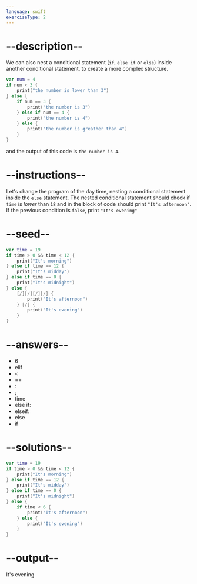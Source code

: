 ```yaml
---
language: swift
exerciseType: 2
---
```


# --description--

We can also nest a conditional statement (`if`, `else if` or `else`) inside another conditional statement, to create a more complex structure.
```swift
var num = 4
if num < 3 {
	print("the number is lower than 3")
} else {
	if num == 3 {
		print("the number is 3")
	} else if num == 4 {
		print("the number is 4")
	} else {
		print("the number is greather than 4")
	}
}
```
and the output of this code is `the number is 4`.

# --instructions--

Let's change the program of the day time, nesting a conditional statement inside the `else` statement.
The nested conditional statement should check if `time` is *lower* than `18` and in the block of code should print `"It's afternoon"`.
If the previous condition is `false`, print `"It's evening"`

# --seed--

```swift
var time = 19
if time > 0 && time < 12 {
    print("It's morning")
} else if time == 12 {
    print("It's midday")
} else if time == 0 {
    print("It's midnight")
} else {
    [/][/][/][/] {
        print("It's afternoon")
    } [/] {
        print("It's evening")
    }
}
```

# --answers--

- 6
- elif 
-  < 
-  == 
- :
- ;
- time
- else if:
- elseif:
- else
- if 

# --solutions--

```swift
var time = 19
if time > 0 && time < 12 {
    print("It's morning")
} else if time == 12 {
    print("It's midday")
} else if time == 0 {
    print("It's midnight")
} else {
    if time < 6 {
        print("It's afternoon")
    } else {
        print("It's evening")
    }
}
```

# --output--

It's evening
